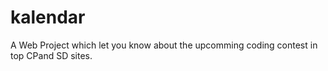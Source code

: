 # kalendar
A Web Project which let you know about the upcomming coding contest in top CPand SD sites.
